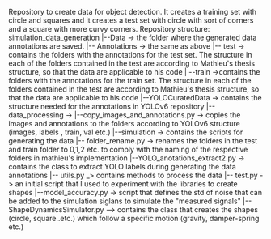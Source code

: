 Repository to create data for object detection. It creates a training set with circle and squares and it creates a test set with circle with sort of corners and a square with more curvy corners.
Repository structure:
simulation_data_generation
|--Data -> the folder where the generated data annotations are saved. 
    |-- Annotations -> the same as above
            |-- test -> contains the folders with the annotations for the test set. The structure 				 in each of the folders contained in the test are according to Mathieu's 				 thesis structure, so that the data are applicable to his code
            | --train ->contains the folders with the annotations for the train set. The structure 				 in each of the folders contained in the test are according to Mathieu's 				 thesis structure, so that the data are applicable to his code
            |--YOLOCuratedData -> contains the structure needed for the annotations in YOLOv6 					   repository
|--data_processing ->
    |--copy_images_and_annotations.py -> copies the images and annotations to the folders 						according to YOLOv6 structure (images, labels , train, val 						etc.)
|--simulation -> contains the scripts for generating the data
    |-- folder_rename.py -> renames the folders in the test and train folder to 0,1,2 etc. to 				     comply with the naming of the respective folders in mathieu's 				     implementation
    |--YOLO_anotations_extract2.py -> contains the class to extract YOLO labels during generating 				               the data annotations
    |-- utils.py _> contains methods to process the data
    |-- test.py -> an initial script that I used to experiment with the libraries to create shapes
    |--model_accuracy.py -> script that defines the std of noise that can be added to the 				     simulation siglans to simulate the "measured signals" 
    |-- ShapeDynamicsSimulator.py --> contains the class that creates the shapes (circle, 						square..etc.) which follow a specific motion (gravity, 						damper-spring etc.)
